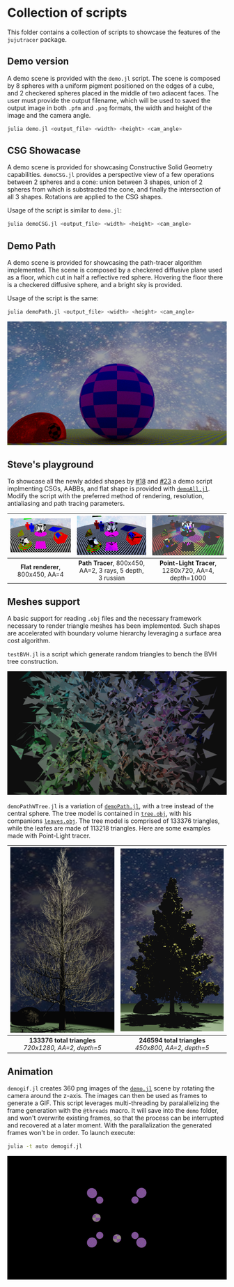 # Collection of scripts
This folder contains a collection of scripts to showcase the features of the `jujutracer` package.

## Demo version
A demo scene is provided with the `demo.jl` script. The scene is composed by 8 spheres with a uniform pigment positioned on the edges of a cube, and 2 checkered spheres placed in the middle of two adiacent faces.
The user must provide the output filename, which will be used to saved the output image in both `.pfm` and `.png` formats, the width and height of the image and the camera angle.
```bash
julia demo.jl <output_file> <width> <height> <cam_angle>
```

## CSG Showacase
A demo scene is provided for showcasing Constructive Solid Geometry capabilities. `demoCSG.jl` provides a perspective view of a few operations between 2 spheres and a cone: union between 3 shapes, union of 2 spheres from which is substracted the cone, and finally the intersection of all 3 shapes. Rotations are applied to the CSG shapes.

Usage of the script is similar to `demo.jl`:
```bash
julia demoCSG.jl <output_file> <width> <height> <cam_angle>
```

## Demo Path
A demo scene is provided for showcasing the path-tracer algorithm implemented. The scene is composed by a checkered diffusive plane used as a floor, which cut in half a reflective red sphere. Hovering the floor there is a checkered diffusive sphere, and a bright sky is provided.

Usage of the script is the same:
```bash
julia demoPath.jl <output_file> <width> <height> <cam_angle>
```
<div align="center">

![Reflective](../asset/path.png)

</div>

## Steve's playground
To showcase all the newly added shapes by [#18](https://github.com/stevelonny/jujutracer/pull/18) and [#23](https://github.com/stevelonny/jujutracer/pull/23) a demo script implmenting CSGs, AABBs, and flat shape is provided with [`demoAll.jl`](/demoAll.jl). Modify the script with the preferred method of rendering, resolution, antialiasing and path tracing parameters.


| <img src="../asset/allFlat.png" alt="demoAll Flat" width="300"/> | <img src="../asset/allPath.png" alt="demoAll Path" width="300"/> | <img src="../asset/allPoint.png" alt="demoAll Point" width="300"/> |
|:-------------------------------:|:---------------------------------------------------:|:---------------------------------------------------:|
**Flat renderer**, 800x450, AA=4 | **Path Tracer**, 800x450, AA=2, 3 rays, 5 depth, 3 russian | **Point-Light Tracer**, 1280x720, AA=4, depth=1000

## Meshes support
A basic support for reading `.obj` files and the necessary framework necessary to render triangle meshes has been implemented. Such shapes are accelerated with boundary volume hierarchy leveraging a surface area cost algorithm.

`testBVH.jl` is a script which generate random triangles to bench the BVH tree construction.
<div align="center">

![Triangles](../asset/triangles_path.png)

</div>

`demoPathWTree.jl` is a variation of [`demoPath.jl`](#demo-path), with a tree instead of the central sphere. The tree model is contained in [`tree.obj`](/asset/tree.obj), with his companions [`leaves.obj`](../asset/leaves.obj). The tree model is comprised of 133376 triangles, while the leafes are made of 113218 triangles. Here are some examples made with Point-Light tracer.


| <img src="../asset/tree_point.png" alt="Tree" width="300"/> | <img src="../asset/tree_point_leaves.png" alt="Tree with Leaves" width="300"/> |
|:-------------------------------:|:---------------------------------------------------:|
| **133376 total triangles**<br>_720x1280, AA=2, depth=5_ | **246594 total triangles**<br>_450x800, AA=2, depth=5_ |


## Animation
`demogif.jl` creates 360 png images of the [`demo.jl`](#demo-version) scene by rotating the camera around the z-axis. The images can then be used as frames to generate a GIF. This script leverages multi-threading by paralallelizing the frame generation with the `@threads` macro. It will save into the `demo` folder, and won't overwrite existing frames, so that the process can be interrupted and recovered at a later moment. With the parallalization the generated frames won't be in order.
To launch execute:
```bash
julia -t auto demogif.jl
```
<div align="center">

![Demo animation](../asset/output.gif)

</div>
